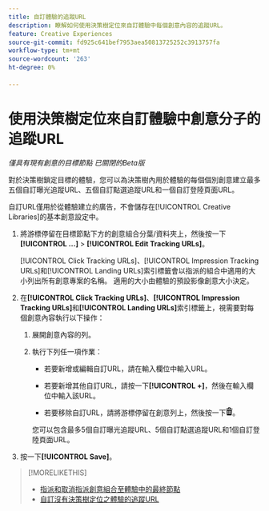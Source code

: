 ```yaml
---
title: 自訂體驗的追蹤URL
description: 瞭解如何使用決策樹定位來自訂體驗中每個創意內容的追蹤URL。
feature: Creative Experiences
source-git-commit: fd925c641bef7953aea50813725252c3913757fa
workflow-type: tm+mt
source-wordcount: '263'
ht-degree: 0%

---
```


# 使用決策樹定位來自訂體驗中創意分子的追蹤URL

*僅具有現有創意的目標節點*
*已關閉的Beta版*

對於決策樹鎖定目標的體驗，您可以為決策樹內用於體驗的每個個別創意建立最多五個自訂曝光追蹤URL、五個自訂點選追蹤URL和一個自訂登陸頁面URL。

自訂URL僅用於從體驗建立的廣告，不會儲存在[!UICONTROL Creative Libraries]的基本創意設定中。

1. 將游標停留在目標節點下方的創意組合分葉/資料夾上，然後按一下&#x200B;**[!UICONTROL ...]** > **[!UICONTROL Edit Tracking URLs]**。

   [!UICONTROL Click Tracking URLs]、[!UICONTROL Impression Tracking URLs]和[!UICONTROL Landing URLs]索引標籤會以指派的組合中適用的大小列出所有創意專案的名稱。 適用的大小由體驗的預設影像創意大小決定。<!-- There's no distinct "Creative Sizes" setting. -->

1. 在&#x200B;**[!UICONTROL Click Tracking URLs]**、**[!UICONTROL Impression Tracking URLs]**&#x200B;和&#x200B;**[!UICONTROL Landing URLs]**&#x200B;索引標籤上，視需要對每個創意內容執行以下操作：

   1. 展開創意內容的列。

   1. 執行下列任一項作業：

      * 若要新增或編輯自訂URL，請在輸入欄位中輸入URL。

      * 若要新增其他自訂URL，請按一下&#x200B;**[!UICONTROL +]**，然後在輸入欄位中輸入該URL。

      * 若要移除自訂URL，請將游標停留在創意列上，然後按一下![刪除](/help/creative/assets/delete.png "刪除")。

      您可以包含最多5個自訂曝光追蹤URL、5個自訂點選追蹤URL和1個自訂登陸頁面URL。

1. 按一下&#x200B;**[!UICONTROL Save]**。

>[!MORELIKETHIS]
>
>* [指派和取消指派創意組合至體驗中的最終節點](/help/creative/experiences/experience-assign-creative-bundles.md)
>* [自訂沒有決策樹定位之體驗的追蹤URL](experience-tracking-urls-no-targeting.md)
